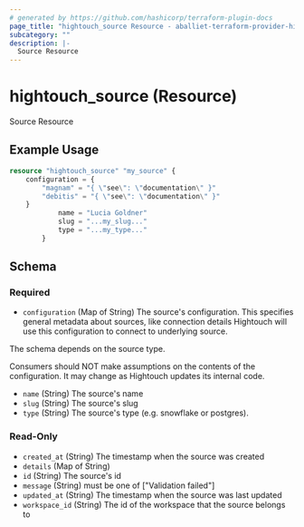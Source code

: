 ```yaml
---
# generated by https://github.com/hashicorp/terraform-plugin-docs
page_title: "hightouch_source Resource - aballiet-terraform-provider-hightouch"
subcategory: ""
description: |-
  Source Resource
---
```


# hightouch_source (Resource)

Source Resource

## Example Usage

```terraform
resource "hightouch_source" "my_source" {
    configuration = {
        "magnam" = "{ \"see\": \"documentation\" }"
        "debitis" = "{ \"see\": \"documentation\" }"
    }
            name = "Lucia Goldner"
            slug = "...my_slug..."
            type = "...my_type..."
        }
```

<!-- schema generated by tfplugindocs -->
## Schema

### Required

- `configuration` (Map of String) The source's configuration. This specifies general metadata about sources, like connection details
Hightouch will use this configuration to connect to underlying source.

The schema depends on the source type.

Consumers should NOT make assumptions on the contents of the
configuration. It may change as Hightouch updates its internal code.
- `name` (String) The source's name
- `slug` (String) The source's slug
- `type` (String) The source's type (e.g. snowflake or postgres).

### Read-Only

- `created_at` (String) The timestamp when the source was created
- `details` (Map of String)
- `id` (String) The source's id
- `message` (String) must be one of ["Validation failed"]
- `updated_at` (String) The timestamp when the source was last updated
- `workspace_id` (String) The id of the workspace that the source belongs to


